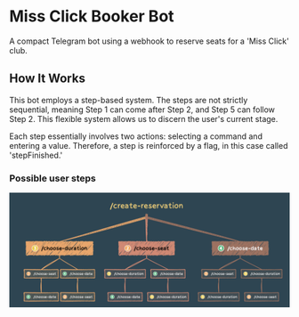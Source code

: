 # Miss Click Booker Bot

A compact Telegram bot using a webhook to reserve seats for a 'Miss Click' club.

## How It Works

This bot employs a step-based system. The steps are not strictly sequential, meaning Step 1 can come after Step 2, and Step 5 can follow Step 2. This flexible system allows us to discern the user's current stage.

Each step essentially involves two actions: selecting a command and entering a value. Therefore, a step is reinforced by a flag, in this case called 'stepFinished.'

### Possible user steps
![Alt text](image.png)